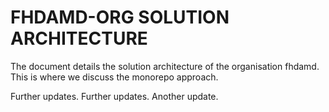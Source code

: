 # FHDAMD-ORG SOLUTION ARCHITECTURE

The document details the solution architecture of the organisation fhdamd. This is where we discuss the monorepo approach.

Further updates. Further updates.
Another update.
